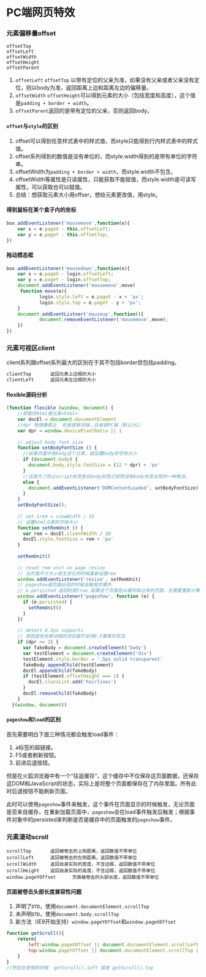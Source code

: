 #  PC端网页特效

### 元素偏移量offset

```
offsetTop
offsetLeft
offsetWidth
offsetHeight
offsetParent
```

1. `offsetLeft`  `offsetTop` 以带有定位的父亲为准，如果没有父亲或者父亲没有定位，则以body为准，返回距离上边和距离左边的偏移量。
2. `offsetWidth`  `offsetHeight`可以得到元素的大小（包括宽度和高度），这个值是`padding + border + width`。
3. `offsetParent`返回的是带有定位的父亲，否则返回body。

#### `offset`与`style`的区别

1. offset可以得到任意样式表中的样式值，而style只能得到行内样式表中的样式值。
2. offset系列得到的数值是没有单位的，而style.width得到的是带有单位的字符串。
3. offsetWidth为`padding + border + width`，而style.width不包含。
4. offsetWidth等属性是只读属性，只能获取不能赋值，而style.width是可读写属性，可以获取也可以赋值。
5. 总结：想获取元素大小用offser，想给元素更改值，用style。

#### 得到鼠标在某个盒子内的坐标

```javascript
box.addEventListener('mousemove',function(e){
	var x = e.pageX - this.offsetLeft;
	var y = e.pageY - this.offsetTop;
})
```

#### 拖动模态框

```javascript
box.addEventListener('mousedown',function(e){
	var x = e.pageX - login.offsetLeft;
	var y = e.pageY - login.offsetTop;
    document.addEventListener('mousemove',move)
     function move(e){
        	login.style.left = e.pageX - x + 'px';
        	login.style.top = e.pageY - y + 'px';
    }
    document.addEventListner('mouseup',function(){
         	document.removeEventListener('mousemove',move);
    })
})
```

### 元素可视区client

client系列跟offset系列最大的区别在于其不包括border但包括padding。

```javascript
clientTop       返回元素上边框的大小
clientLeft		返回元素左边框的大小
```

#### flexible源码分析

```javascript
(function flexible (window, document) {
    //获取的html根元素<html>
    var docEl = document.documentElement
    //dpr 物理像素比  前者是移动端，后者是PC端（默认为1）
    var dpr = window.devicePixelRatio || 1
  
    // adjust body font size
    function setBodyFontSize () {
      //如果页面中有body这个元素，就设置body的字体大小
      if (document.body) {
        document.body.style.fontSize = (12 * dpr) + 'px'
      }
      //这是为了防止script标签放在body标签之前而没有body标签出现的一种做法。
      else {
        document.addEventListener('DOMContentLoaded', setBodyFontSize)
      }
    }
    setBodyFontSize();
  
    // set 1rem = viewWidth / 10
    // 设置html元素的字体大小
    function setRemUnit () {
      var rem = docEl.clientWidth / 10
      docEl.style.fontSize = rem + 'px'
    }
  
    setRemUnit()
  
    // reset rem unit on page resize
    // 当页面尺寸大小发生变化的时候重新设置rem
    window.addEventListener('resize', setRemUnit)
    // pageshow是页面出现的时候会触发的事件
    // e.persisted 返回的是true 如果这个页面是从缓存取过来的页面，也需要重新计算一下rem的大小
    window.addEventListener('pageshow', function (e) {
      if (e.persisted) {
        setRemUnit()
      }
    })
  
    // detect 0.5px supports
    // 原因是有些移动端的浏览器不支持0.5像素的写法
    if (dpr >= 2) {
      var fakeBody = document.createElement('body')
      var testElement = document.createElement('div')
      testElement.style.border = '.5px solid transparent'
      fakeBody.appendChild(testElement)
      docEl.appendChild(fakeBody)
      if (testElement.offsetHeight === 1) {
        docEl.classList.add('hairlines')
      }
      docEl.removeChild(fakeBody)
    }
  }(window, document)) 

```

#### `pageshow`和`load`的区别

首先需要明白下面三种情况都会触发load事件：

1. a标签的超链接。
2. F5或者刷新按钮。
3. 前进后退按钮。

但是在火狐浏览器中有一个“往返缓存”，这个缓存中不仅保存这页面数据，还保存这DOM和JavaScript的状态，实际上是将整个页面都保存在了内存里面。所有此时后退按钮不能刷新页面。

此时可以使用`pageshow`事件来触发，这个事件在页面显示的时候触发，无论页面是否来自缓存，在重新加载页面中，`pageshow`会在load事件触发后触发；根据事件对象中的persisted来判断是否是缓存中的页面触发的`pageshow`事件。

### 元素滚动scroll

```
scrollTop		返回被卷去的上侧距离，返回数值不带单位
scrollLeft		返回被卷去的左侧距离，返回数值不带单位
scrollWidth		返回自身实际的宽度，不含边框，返回数值不带单位
scrollHeight	返回自身实际的高度，不含边框，返回数值不带单位
window.pageYOffset		页面被卷去的头部长度，返回数值不带单位
```

#### 页面被卷去头部长度兼容性问题

1. 声明了`DTD`，使用`document.documentElement.scrollTop`
2. 未声明`DTD`，使用`document.body.scrollTop`
3. 新方法（IE9开始支持）`window.pageYOffset`和`window.pageXOffset`

```javascript
function getScroll(){
	return{
		left:window.pageXOffset || document.documentElement.scrollLeft || document.body.scrollLetf || 0;
		top:window.pageYOffset || document.documentElement.scrollTop || document.body.scrollTop || 0;
	}
}
//然后在使用的时候  getScroll().left 或者 getScroll().top 
```

